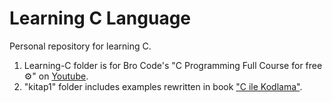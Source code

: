 # Learning C Language
Personal repository for learning C.
1. Learning-C folder is for Bro Code's "C Programming Full Course for free ⚙️" on [Youtube](https://www.youtube.com/watch?v=87SH2Cn0s9A&t=2132s).
2. "kitap1" folder includes examples rewritten in book   ["C ile Kodlama"](https://amzn.eu/d/7aA83MW).
